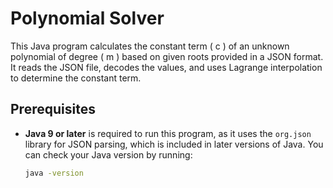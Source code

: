 # Polynomial Solver

This Java program calculates the constant term \( c \) of an unknown polynomial of degree \( m \) based on given roots provided in a JSON format. It reads the JSON file, decodes the values, and uses Lagrange interpolation to determine the constant term.

## Prerequisites

- **Java 9 or later** is required to run this program, as it uses the `org.json` library for JSON parsing, which is included in later versions of Java. You can check your Java version by running:
  ```bash
  java -version
